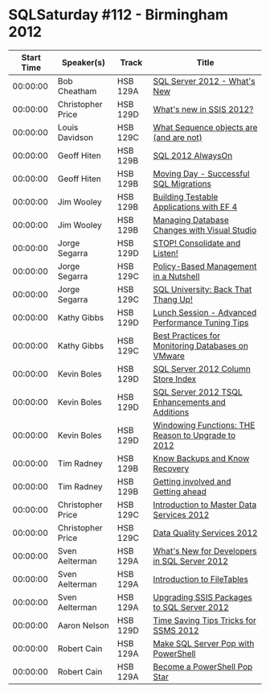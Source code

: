 # SQLSaturday #112 - Birmingham 2012
Start Time|Speaker(s)|Track|Title
---|---|---|---
00:00:00|Bob Cheatham|HSB 129A|[SQL Server 2012 - What's New](10535.md)
00:00:00|Christopher Price|HSB 129D|[What's new in SSIS 2012?](11972.md)
00:00:00|Louis Davidson|HSB 129C|[What Sequence objects are (and are not)](13452.md)
00:00:00|Geoff Hiten|HSB 129B|[SQL 2012 AlwaysOn](14487.md)
00:00:00|Geoff Hiten|HSB 129B|[Moving Day - Successful SQL Migrations](14488.md)
00:00:00|Jim Wooley|HSB 129B|[Building Testable Applications with EF 4](16859.md)
00:00:00|Jim Wooley|HSB 129B|[Managing Database Changes with Visual Studio](16860.md)
00:00:00|Jorge Segarra|HSB 129D|[STOP! Consolidate and Listen!](17391.md)
00:00:00|Jorge Segarra|HSB 129C|[Policy-Based Management in a Nutshell](17392.md)
00:00:00|Jorge Segarra|HSB 129C|[SQL University: Back That Thang Up!](17393.md)
00:00:00|Kathy  Gibbs|HSB 129D|[Lunch Session - Advanced Performance Tuning Tips](17970.md)
00:00:00|Kathy  Gibbs|HSB 129C|[Best Practices for Monitoring Databases on VMware](17971.md)
00:00:00|Kevin Boles|HSB 129D|[SQL Server 2012 Column Store Index](26365.md)
00:00:00|Kevin Boles|HSB 129D|[SQL Server 2012 TSQL Enhancements and Additions](26368.md)
00:00:00|Kevin Boles|HSB 129D|[Windowing Functions: THE Reason to Upgrade to 2012](26369.md)
00:00:00|Tim Radney|HSB 129B|[Know Backups and Know Recovery](26680.md)
00:00:00|Tim Radney|HSB 129B|[Getting involved and Getting ahead](26681.md)
00:00:00|Christopher Price|HSB 129C|[Introduction to Master Data Services 2012](29616.md)
00:00:00|Christopher Price|HSB 129C|[Data Quality Services 2012](29617.md)
00:00:00|Sven Aelterman|HSB 129A|[What's New for Developers in SQL Server 2012](33298.md)
00:00:00|Sven Aelterman|HSB 129A|[Introduction to FileTables](33299.md)
00:00:00|Sven Aelterman|HSB 129A|[Upgrading SSIS Packages to SQL Server 2012](33300.md)
00:00:00|Aaron Nelson|HSB 129D|[Time Saving Tips  Tricks for SSMS 2012](8870.md)
00:00:00|Robert Cain|HSB 129A|[Make SQL Server Pop with PowerShell](9708.md)
00:00:00|Robert Cain|HSB 129A|[Become a PowerShell Pop Star](9709.md)
